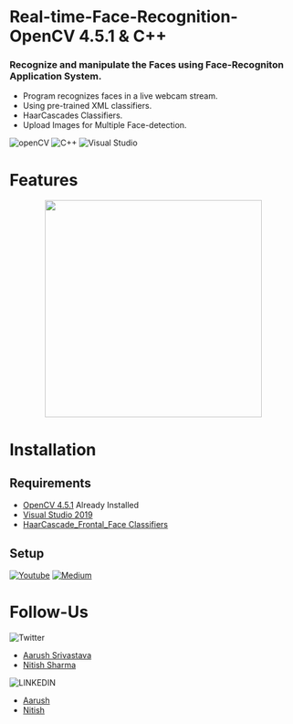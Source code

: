 # Real-time-Face-Recognition-OpenCV 4.5.1 & C++
 
### Recognize and manipulate the Faces using Face-Recogniton Application System.
- Program recognizes faces in a live webcam stream.
- Using pre-trained XML classifiers.
- HaarCascades Classifiers.
- Upload Images for Multiple Face-detection.

![openCV](https://img.shields.io/badge/openCV-4.5.1-green)
![C++](https://img.shields.io/badge/C%2B%2B-17-blue)
![Visual Studio](https://img.shields.io/badge/Visual%20Studio-2019-red)

# Features

<div align="center"><img src="Face_Images/Capture.JPG" width="380"></div>

# Installation
## Requirements
- [OpenCV 4.5.1](https://opencv.org/) Already Installed
- [Visual Studio 2019](https://visualstudio.microsoft.com/)
- [HaarCascade_Frontal_Face Classifiers]()
## Setup
[![Youtube](https://img.shields.io/badge/-Youtube%20-red)](https://youtu.be/2FYm3GOonhk)
[![Medium](https://img.shields.io/badge/%20-Medium-lightgrey)](https://medium.com/analytics-vidhya/haar-cascades-explained-38210e57970d)
# Follow-Us

![Twitter](https://img.shields.io/badge/Twitter-1DA1F2?style=for-the-badge&logo=twitter&logoColor=white)
- [Aarush Srivastava](https://twitter.com/aarushsrivast17?s=08)
- [Nitish Sharma](https://twitter.com/itsnitish22)

![LINKEDIN](https://img.shields.io/badge/LinkedIn-0077B5?style=for-the-badge&logo=linkedin&logoColor=white)
- [Aarush](https://www.linkedin.com/in/aarush-srivastava/) 
- [Nitish](https://www.linkedin.com/in/itsnitish22/)
